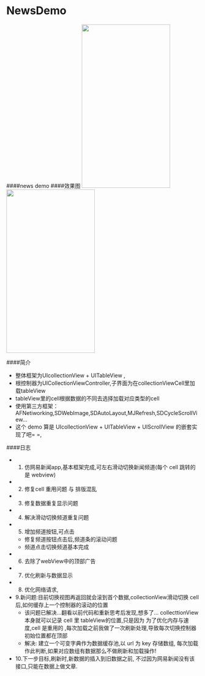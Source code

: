 # NewsDemo

####news demo
####效果图
<img src="http://ww4.sinaimg.cn/mw690/e70bae90gw1f53v2ngvlej20hs0vkwlp.jpg" alt="" width="231" height="426" />   <img src="http://ww3.sinaimg.cn/mw690/e70bae90gw1f67i10814tj20hc0v40ur.jpg" alt="" width="231" height="426" />

####简介
* 整体框架为UIcollectionView + UITableView ,
* 根控制器为UICollectionViewController,子界面为在collectionViewCell里加载tableView
* tableView里的cell根据数据的不同去选择加载对应类型的cell
* 使用第三方框架：AFNetiworking,SDWebImage,SDAutoLayout,MJRefresh,SDCycleScrollView...
* 这个 demo 算是 UIcollectionView + UITableView + UIScrollView 的嵌套实现了吧= =, 

####日志
* 1. 仿网易新闻app,基本框架完成,可左右滑动切换新闻频道(每个 cell 跳转的是 webview)  
* 2. 修复cell 重用问题 与 排版混乱
* 3. 修复数据重复显示问题
* 4. 解决滑动切换频道重复问题
* 5. 增加频道按钮,可点击 
  * 修复频道按钮点击后,频道条的滚动问题 
  * 频道点击切换频道基本完成     
* 6. 去除了webView中的顶部广告  
* 7. 优化刷新与数据显示  
* 8. 优化网络请求, 
* 9.新问题:目前切换视图再返回就会滚到首个数据,collectionView滑动切换 cell 后,如何缓存上一个控制器的滚动的位置
  * 该问题已解决...翻看以前代码和重新思考后发现,想多了... collecttionView本身就可以记录 cell 里 tableView的位置,只是因为 为了优化内存与速度,cell 是重用的 ,每次加载之前我做了一次刷新处理,导致每次切换控制器初始位置都在顶部
  * 解决:  建立一个可变字典作为数据缓存池,以 url 为 key 存储数组, 每次加载作此判断,如果对应数组有数据那么不做刷新和加载操作!
* 10.下一步目标,刷新时,新数据的插入到旧数据之前, 不过因为网易新闻没有该接口,只能在数据上做文章.
 
